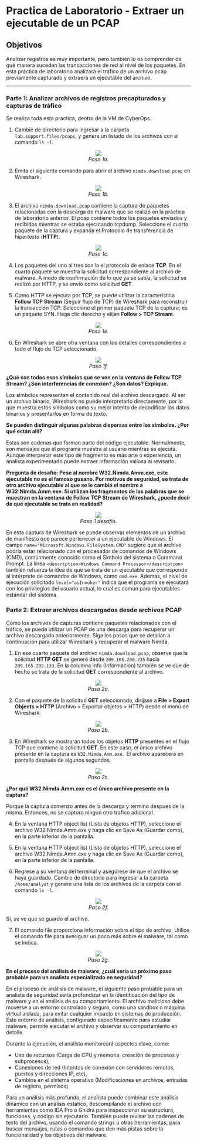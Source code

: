 # Practica de Laboratorio - Extraer un ejecutable de un PCAP
## Objetivos
Analizar registros es muy importante, pero también lo es comprender de qué manera suceden las transacciones de red al nivel de los paquetes.
En esta práctica de laboratorio analizará el tráfico de un archivo pcap previamente capturado y extraerá un ejecutable del archivo.

---
### Parte 1: Analizar archivos de registros precapturados y capturas de tráfico

Se realiza toda esta practica, dentro de la VM de CyberOps.

1. Cambie de directorio para ingresar a la carpeta `lab.support.files/pcaps`, y genere un listado de los archivos con el comando `ls –l`.

<p align="center">
    <img src="./imgs/paso1_a.JPG"><br>
    <em>Paso 1a.</em>
</p>

2. Emita el siguiente comando para abrir el archivo `nimda.download.pcap` en Wireshark.

<p align="center">
    <img src="./imgs/paso1_b.JPG"><br>
    <em>Paso 1b.</em>
</p>

3. El archivo `nimda.download.pcap` contiene la captura de paquetes relacionadas con la descarga de malware que se realizó en la práctica de laboratorio anterior. El pcap contiene todos los paquetes enviados y recibidos mientras se estaba ejecutando tcpdump. Seleccione el cuarto paquete de la captura y expanda el Protocolo de transferencia de hipertexto (**HTTP**).

<p align="center">
    <img src="./imgs/paso1_c.JPG"><br>
    <em>Paso 1c.</em>
</p>

4. Los paquetes del uno al tres son la el protocolo de enlace **TCP**. En el cuarto paquete se muestra la solicitud correspondiente al archivo de malware. A modo de confirmación de lo que ya se sabía, la solicitud se realizó por HTTP, y se envió como solicitud **GET**.

5. Como HTTP se ejecuta por TCP, se puede utilizar la característica **Follow TCP Stream** (Seguir flujo de TCP) de Wireshark para reconstruir la transacción TCP. Seleccione el primer paquete TCP de la captura; es un paquete SYN. Haga clic derecho y elijan **Follow > TCP Stream**.

<p align="center">
    <img src="./imgs/paso1_e.JPG"><br>
    <em>Paso 1e.</em>
</p>

6. En Wireshark se abre otra ventana con los detalles correspondientes a todo el flujo de TCP seleccionado.

<p align="center">
    <img src="./imgs/paso1_f.JPG"><br>
    <em>Paso 1f.</em>
</p>

**¿Qué son todos esos símbolos que se ven en la ventana de Follow TCP Stream? ¿Son interferencias de conexión? ¿Son datos? Explique.**
    
Los símbolos representan el contenido real del archivo descargado. Al ser un archivo binario, Wireshark no puede interpretarlo directamente, por lo que muestra estos símbolos como su mejor intento de decodificar los datos binarios y presentarlos en forma de texto.


**Se pueden distinguir algunas palabras dispersas entre los símbolos. ¿Por qué están allí?**
    
Estas son cadenas que forman parte del código ejecutable. Normalmente, son mensajes que el programa muestra al usuario mientras se ejecuta. Aunque interpretar este tipo de fragmento es más arte o experiencia, un analista experimentado puede extraer información valiosa al revisarlo.


**Pregunta de desafío: Pese al nombre W32.Nimda.Amm.exe, este ejecutable no es el famoso gusano. Por motivos de seguridad, se trata de otro archivo ejecutable al que se le cambió el nombre a W32.Nimda.Amm.exe. Si utilizan los fragmentos de las palabras que se muestran en la ventana de Follow TCP Stream de Wireshark, ¿puede decir de qué ejecutable se trata en realidad?**

<p align="center">
    <img src="./imgs/paso1_fbis.JPG"><br>
    <em>Paso 1 desafio.</em>
</p>

En esta captura de Wireshark se puede observar elementos de un archivo de manifiesto que parece pertenecer a un ejecutable de Windows. El campo  `name="Microsoft.Windows.FileSystem.CMD"` sugiere que el archivo podría estar relacionado con el procesador de comandos de Windows (CMD), comúnmente conocido como el Símbolo del sistema o Command Prompt. La línea `<description>Windows Command Processor</description>` también refuerza la idea de que se trata de un ejecutable que corresponde al intérprete de comandos de Windows, como `cmd.exe`.
Ademas, el nivel de ejecución solicitado `level="asInvoker"` indica que el programa se ejecutará con los privilegios del usuario actual, lo cual es común para ejecutables estándar del sistema.


### Parte 2: Extraer archivos descargados desde archivos PCAP

Como los archivos de capturas contiene paquetes relacionados con el tráfico, se puede utilizar un PCAP de una descarga para recuperar un archivo descargado anteriormente. Siga los pasos que se detallan a continuación para utilizar Wireshark y recuperar el malware Nimda.

1. En ese cuarto paquete del archivo `nimda.download.pcap`, observe que la solicitud **HTTP GET** se generó desde `209.165.200.235` hacia `209.165.202.133`. En la columna Info (Información) también se ve que de hecho se trata de la solicitud **GET** correspondiente al archivo.

<p align="center">
    <img src="./imgs/paso2_a.JPG"><br>
    <em>Paso 2a.</em>
</p>


2.  Con el paquete de la solicitud **GET** seleccionado, diríjase a **File > Export Objects > HTTP** (Archivo > Exportar objetos > HTTP) desde el menú de Wireshark.

<p align="center">
    <img src="./imgs/paso2_b.JPG"><br>
    <em>Paso 2b.</em>
</p>


3. En Wireshark se mostrarán todos los objetos **HTTP** presentes en el flujo TCP que contiene la solicitud **GET**. En este caso, el único archivo presente en la captura es `W32.Nimda.Amm.exe.` El archivo aparecerá en pantalla después de algunos segundos.

<p align="center">
    <img src="./imgs/paso2_c.JPG"><br>
    <em>Paso 2c.</em>
</p>

**¿Por qué W32.Nimda.Amm.exe es el único archivo presente en la captura?**

Porque la captura comenzo antes de la descarga y termino despues de la misma. Entonces, no se capturo ningun otro trafico adicional.

4. En la ventana HTTP object list (Lista de objetos HTTP), seleccione el archivo W32.Nimda.Amm.exe y haga clic en Save As (Guardar como), en la parte inferior de la pantalla.

5. En la ventana HTTP object list (Lista de objetos HTTP), seleccione el archivo W32.Nimda.Amm.exe y haga clic en Save As (Guardar como), en la parte inferior de la pantalla.

6. Regrese a su ventana del terminal y asegúrese de que el archivo se haya guardado. Cambie de directorio para ingresar a la carpeta `/home/analyst` y genere una lista de los archivos de la carpeta con el comando `ls -l`.

<p align="center">
    <img src="./imgs/paso2_f.JPG"><br>
    <em>Paso 2f.</em>
</p>

Si, se ve que se guardo el archivo.

7. El comando file proporciona información sobre el tipo de archivo. Utilice el comando file para averiguar un poco más sobre el malware, tal como se indica.

<p align="center">
    <img src="./imgs/paso2_g.JPG"><br>
    <em>Paso 2g.</em>
</p>


**En el proceso del análisis de malware, ¿cuál sería un próximo paso probable para un analista especializado en seguridad?**

En el proceso de análisis de malware, el siguiente paso probable para un analista de seguridad sería profundizar en la identificación del tipo de malware y en el análisis de su comportamiento. El archivo malicioso debe moverse a un entorno controlado y seguro, como una sandbox o máquina virtual aislada, para evitar cualquier impacto en sistemas de producción. Este entorno de análisis, configurado específicamente para estudiar malware, permite ejecutar el archivo y observar su comportamiento en detalle.

Durante la ejecución, el analista monitoreará aspectos clave, como:
- Uso de recursos (Carga de CPU y memoria, creación de procesos y subprocesos),
- Conexiones de red (Intentos de conexión con servidores remotos, puertos y direcciones IP, etc),
- Cambios en el sistema operativo (Modificaciones en archivos, entradas de registro, permisos).


Para un análisis más profundo, el analista puede combinar este análisis dinámico con un análisis estático, descompilando el archivo con herramientas como IDA Pro o Ghidra para inspeccionar su estructura, funciones, y código sin ejecutarlo. También puede revisar las cadenas de texto del archivo, usando el comando strings u otras herramientas, para buscar mensajes, rutas o comandos que den más pistas sobre la funcionalidad y los objetivos del malware.